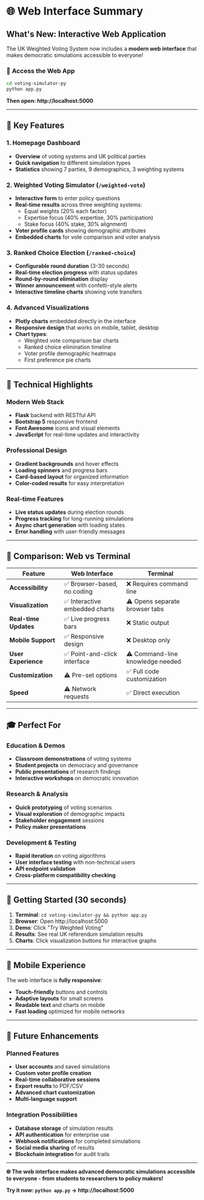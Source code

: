 # 🌐 Web Interface Summary

## What's New: Interactive Web Application

The UK Weighted Voting System now includes a **modern web interface** that makes democratic simulations accessible to everyone!

### 🚀 **Access the Web App**
```bash
cd voting-simulator-py
python app.py
```
**Then open: http://localhost:5000**

---

## 🎯 **Key Features**

### **1. Homepage Dashboard**
- **Overview** of voting systems and UK political parties
- **Quick navigation** to different simulation types
- **Statistics** showing 7 parties, 9 demographics, 3 weighting systems

### **2. Weighted Voting Simulator** (`/weighted-vote`)
- **Interactive form** to enter policy questions
- **Real-time results** across three weighting systems:
  - Equal weights (20% each factor)
  - Expertise focus (40% expertise, 30% participation)
  - Stake focus (40% stake, 30% alignment)
- **Voter profile cards** showing demographic attributes
- **Embedded charts** for vote comparison and voter analysis

### **3. Ranked Choice Election** (`/ranked-choice`)
- **Configurable round duration** (3-30 seconds)
- **Real-time election progress** with status updates
- **Round-by-round elimination** display
- **Winner announcement** with confetti-style alerts
- **Interactive timeline charts** showing vote transfers

### **4. Advanced Visualizations**
- **Plotly charts** embedded directly in the interface
- **Responsive design** that works on mobile, tablet, desktop
- **Chart types**:
  - Weighted vote comparison bar charts
  - Ranked choice elimination timeline
  - Voter profile demographic heatmaps
  - First preference pie charts

---

## 🎨 **Technical Highlights**

### **Modern Web Stack**
- **Flask** backend with RESTful API
- **Bootstrap 5** responsive frontend
- **Font Awesome** icons and visual elements
- **JavaScript** for real-time updates and interactivity

### **Professional Design**
- **Gradient backgrounds** and hover effects
- **Loading spinners** and progress bars
- **Card-based layout** for organized information
- **Color-coded results** for easy interpretation

### **Real-time Features**
- **Live status updates** during election rounds
- **Progress tracking** for long-running simulations
- **Async chart generation** with loading states
- **Error handling** with user-friendly messages

---

## 🔄 **Comparison: Web vs Terminal**

| Feature | Web Interface | Terminal |
|---------|---------------|----------|
| **Accessibility** | ✅ Browser-based, no coding | ❌ Requires command line |
| **Visualization** | ✅ Interactive embedded charts | ⚠️ Opens separate browser tabs |
| **Real-time Updates** | ✅ Live progress bars | ❌ Static output |
| **Mobile Support** | ✅ Responsive design | ❌ Desktop only |
| **User Experience** | ✅ Point-and-click interface | ⚠️ Command-line knowledge needed |
| **Customization** | ⚠️ Pre-set options | ✅ Full code customization |
| **Speed** | ⚠️ Network requests | ✅ Direct execution |

---

## 🎓 **Perfect For**

### **Education & Demos**
- **Classroom demonstrations** of voting systems
- **Student projects** on democracy and governance  
- **Public presentations** of research findings
- **Interactive workshops** on democratic innovation

### **Research & Analysis**
- **Quick prototyping** of voting scenarios
- **Visual exploration** of demographic impacts
- **Stakeholder engagement** sessions
- **Policy maker presentations**

### **Development & Testing**
- **Rapid iteration** on voting algorithms
- **User interface testing** with non-technical users
- **API endpoint validation**
- **Cross-platform compatibility checking**

---

## 🚀 **Getting Started (30 seconds)**

1. **Terminal**: `cd voting-simulator-py && python app.py`
2. **Browser**: Open http://localhost:5000
3. **Demo**: Click "Try Weighted Voting" 
4. **Results**: See real UK referendum simulation results
5. **Charts**: Click visualization buttons for interactive graphs

---

## 📱 **Mobile Experience**

The web interface is **fully responsive**:
- **Touch-friendly** buttons and controls
- **Adaptive layouts** for small screens
- **Readable text** and charts on mobile
- **Fast loading** optimized for mobile networks

---

## 🔮 **Future Enhancements**

### **Planned Features**
- **User accounts** and saved simulations
- **Custom voter profile creation**
- **Real-time collaborative sessions**
- **Export results** to PDF/CSV
- **Advanced chart customization**
- **Multi-language support**

### **Integration Possibilities** 
- **Database storage** of simulation results
- **API authentication** for enterprise use
- **Webhook notifications** for completed simulations
- **Social media sharing** of results
- **Blockchain integration** for audit trails

---

**🌐 The web interface makes advanced democratic simulations accessible to everyone - from students to researchers to policy makers!**

**Try it now: `python app.py` → http://localhost:5000**
